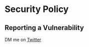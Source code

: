 # Security Policy

## Reporting a Vulnerability

DM me on [Twitter](https://twitter.com/irere_emmanuel)
